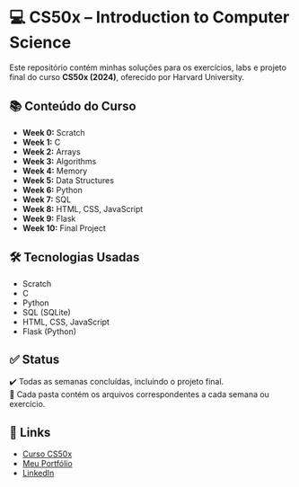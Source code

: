 # 💻 CS50x – Introduction to Computer Science

Este repositório contém minhas soluções para os exercícios, labs e projeto final do curso **CS50x (2024)**, oferecido por Harvard University.

## 📚 Conteúdo do Curso

- **Week 0:** Scratch  
- **Week 1:** C  
- **Week 2:** Arrays  
- **Week 3:** Algorithms  
- **Week 4:** Memory  
- **Week 5:** Data Structures  
- **Week 6:** Python  
- **Week 7:** SQL  
- **Week 8:** HTML, CSS, JavaScript  
- **Week 9:** Flask  
- **Week 10:** Final Project  

## 🛠️ Tecnologias Usadas

- Scratch  
- C  
- Python  
- SQL (SQLite)  
- HTML, CSS, JavaScript  
- Flask (Python)

## ✅ Status

✔️ Todas as semanas concluídas, incluindo o projeto final.  
📂 Cada pasta contém os arquivos correspondentes a cada semana ou exercício.

## 🔗 Links

- [Curso CS50x](https://cs50.harvard.edu/x)
- [Meu Portfólio](https://rafaeldiasgarcia.github.io/curriculo)
- [LinkedIn](https://www.linkedin.com/in/rafaeldiasgarcia)
